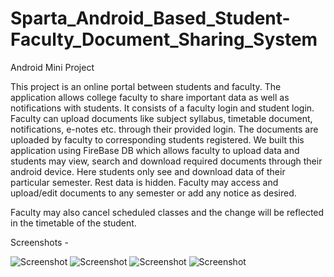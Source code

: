 # Sparta_Android_Based_Student-Faculty_Document_Sharing_System
Android Mini Project

This project is an online portal between students and faculty. The application allows college faculty to share important data as well as notifications with students. It consists of a faculty login and student login. Faculty can upload documents like subject syllabus, timetable document, notifications, e-notes etc. through their provided login. The documents are uploaded by faculty to corresponding students registered. We built this application using FireBase DB which allows faculty to upload data and students may view, search and download required documents through their android device. Here students only see and download data of their particular semester. Rest data is hidden. Faculty may access and upload/edit documents to any semester or add any notice as desired.

Faculty may also cancel scheduled classes and the change will be reflected in the timetable of the student.

Screenshots -

![Screenshot](ss1.jpg)
![Screenshot](ss2.jpg)
![Screenshot](ss3.jpg)
![Screenshot](ss4.jpg)
